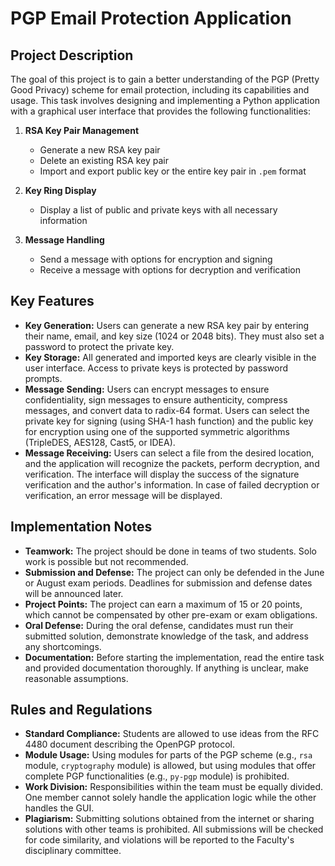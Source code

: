 # PGP Email Protection Application

## Project Description

The goal of this project is to gain a better understanding of the PGP (Pretty Good Privacy) scheme for email protection, including its capabilities and usage. This task involves designing and implementing a Python application with a graphical user interface that provides the following functionalities:

1. **RSA Key Pair Management**
   - Generate a new RSA key pair
   - Delete an existing RSA key pair
   - Import and export public key or the entire key pair in `.pem` format

2. **Key Ring Display**
   - Display a list of public and private keys with all necessary information

3. **Message Handling**
   - Send a message with options for encryption and signing
   - Receive a message with options for decryption and verification

## Key Features

- **Key Generation:** Users can generate a new RSA key pair by entering their name, email, and key size (1024 or 2048 bits). They must also set a password to protect the private key.
- **Key Storage:** All generated and imported keys are clearly visible in the user interface. Access to private keys is protected by password prompts.
- **Message Sending:** Users can encrypt messages to ensure confidentiality, sign messages to ensure authenticity, compress messages, and convert data to radix-64 format. Users can select the private key for signing (using SHA-1 hash function) and the public key for encryption using one of the supported symmetric algorithms (TripleDES, AES128, Cast5, or IDEA).
- **Message Receiving:** Users can select a file from the desired location, and the application will recognize the packets, perform decryption, and verification. The interface will display the success of the signature verification and the author's information. In case of failed decryption or verification, an error message will be displayed.

## Implementation Notes

- **Teamwork:** The project should be done in teams of two students. Solo work is possible but not recommended.
- **Submission and Defense:** The project can only be defended in the June or August exam periods. Deadlines for submission and defense dates will be announced later.
- **Project Points:** The project can earn a maximum of 15 or 20 points, which cannot be compensated by other pre-exam or exam obligations.
- **Oral Defense:** During the oral defense, candidates must run their submitted solution, demonstrate knowledge of the task, and address any shortcomings.
- **Documentation:** Before starting the implementation, read the entire task and provided documentation thoroughly. If anything is unclear, make reasonable assumptions.

## Rules and Regulations

- **Standard Compliance:** Students are allowed to use ideas from the RFC 4480 document describing the OpenPGP protocol.
- **Module Usage:** Using modules for parts of the PGP scheme (e.g., `rsa` module, `cryptography` module) is allowed, but using modules that offer complete PGP functionalities (e.g., `py-pgp` module) is prohibited.
- **Work Division:** Responsibilities within the team must be equally divided. One member cannot solely handle the application logic while the other handles the GUI.
- **Plagiarism:** Submitting solutions obtained from the internet or sharing solutions with other teams is prohibited. All submissions will be checked for code similarity, and violations will be reported to the Faculty's disciplinary committee.


